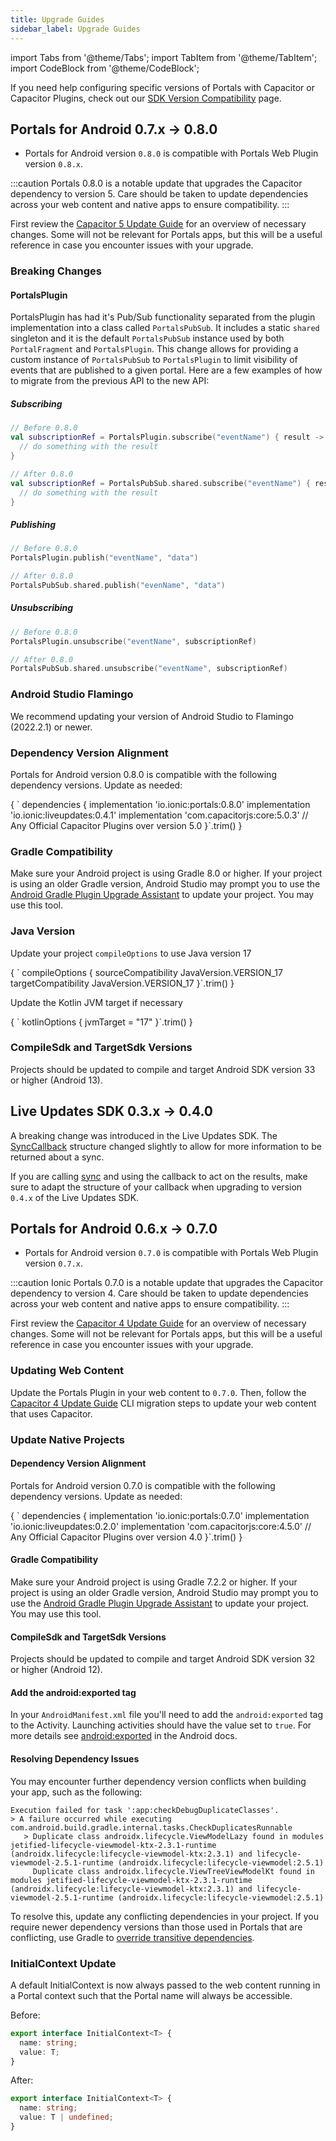 ```yaml
---
title: Upgrade Guides
sidebar_label: Upgrade Guides
---
```


import Tabs from '@theme/Tabs';
import TabItem from '@theme/TabItem';
import CodeBlock from '@theme/CodeBlock';

If you need help configuring specific versions of Portals with Capacitor or Capacitor Plugins, check out our [SDK Version Compatibility](./version-matrix) page.

## Portals for Android 0.7.x → 0.8.0

- Portals for Android version `0.8.0` is compatible with Portals Web Plugin version `0.8.x`.

:::caution
Portals 0.8.0 is a notable update that upgrades the Capacitor dependency to version 5. Care should be taken to update dependencies across your web content and native apps to ensure compatibility.
:::

First review the [Capacitor 5 Update Guide](https://capacitorjs.com/docs/updating/5-0) for an overview of necessary changes. Some will not be relevant for Portals apps, but this will be a useful reference in case you encounter issues with your upgrade.

### Breaking Changes

#### PortalsPlugin

PortalsPlugin has had it's Pub/Sub functionality separated from the plugin implementation into a class called `PortalsPubSub`. It includes
a static `shared` singleton and it is the default `PortalsPubSub` instance used by both `PortalFragment` and `PortalsPlugin`. This change allows for providing a custom instance of `PortalsPubSub` to `PortalsPlugin` to limit visibility of events that are published to a given portal.
Here are a few examples of how to migrate from the previous API to the new API:

##### Subscribing

```kotlin
// Before 0.8.0
val subscriptionRef = PortalsPlugin.subscribe("eventName") { result ->
  // do something with the result
}

// After 0.8.0
val subscriptionRef = PortalsPubSub.shared.subscribe("eventName") { result ->
  // do something with the result
}
```

##### Publishing

```kotlin
// Before 0.8.0
PortalsPlugin.publish("eventName", "data")

// After 0.8.0
PortalsPubSub.shared.publish("evenName", "data")
```

##### Unsubscribing

```kotlin
// Before 0.8.0
PortalsPlugin.unsubscribe("eventName", subscriptionRef)

// After 0.8.0
PortalsPubSub.shared.unsubscribe("eventName", subscriptionRef)
```

### Android Studio Flamingo

We recommend updating your version of Android Studio to Flamingo (2022.2.1) or newer.

### Dependency Version Alignment

Portals for Android version 0.8.0 is compatible with the following dependency versions. Update as needed:

<CodeBlock className="language-groovy" title="build.gradle">
{
`
dependencies {
    implementation 'io.ionic:portals:0.8.0'
    implementation 'io.ionic:liveupdates:0.4.1'
    implementation 'com.capacitorjs:core:5.0.3'
    // Any Official Capacitor Plugins over version 5.0
}`.trim()
}
</CodeBlock>

### Gradle Compatibility

Make sure your Android project is using Gradle 8.0 or higher. If your project is using an older Gradle version, Android Studio may prompt you to use the [Android Gradle Plugin Upgrade Assistant](https://developer.android.com/studio/build/agp-upgrade-assistant) to update your project. You may use this tool.

### Java Version

Update your project `compileOptions` to use Java version 17

<CodeBlock className="language-groovy" title="build.gradle">
{
`
compileOptions {
    sourceCompatibility JavaVersion.VERSION_17
    targetCompatibility JavaVersion.VERSION_17
}`.trim()
}
</CodeBlock>

Update the Kotlin JVM target if necessary

<CodeBlock className="language-groovy" title="build.gradle">
{
`
kotlinOptions {
    jvmTarget = "17"
}`.trim()
}
</CodeBlock>

### CompileSdk and TargetSdk Versions

Projects should be updated to compile and target Android SDK version 33 or higher (Android 13).

## Live Updates SDK 0.3.x → 0.4.0

A breaking change was introduced in the Live Updates SDK. The [SyncCallback](https://ionic.io/docs/live-updates-sdk-android/live-updates/io.ionic.liveupdates.network/-sync-callback/index.html) structure changed slightly to allow for more information to be returned about a sync.

If you are calling [sync](https://ionic.io/docs/live-updates-sdk-android/live-updates/io.ionic.liveupdates/-live-update-manager/sync.html) and using the callback to act on the results, make sure to adapt the structure of your callback when upgrading to version `0.4.x` of the Live Updates SDK.

## Portals for Android 0.6.x → 0.7.0

- Portals for Android version `0.7.0` is compatible with Portals Web Plugin version `0.7.x`.

:::caution
Ionic Portals 0.7.0 is a notable update that upgrades the Capacitor dependency to version 4. Care should be taken to update dependencies across your web content and native apps to ensure compatibility.
:::

First review the [Capacitor 4 Update Guide](https://capacitorjs.com/docs/updating/4-0) for an overview of necessary changes. Some will not be relevant for Portals apps, but this will be a useful reference in case you encounter issues with your upgrade.

### Updating Web Content

Update the Portals Plugin in your web content to `0.7.0`. Then, follow the [Capacitor 4 Update Guide](https://capacitorjs.com/docs/updating/4-0#using-the-cli-to-migrate) CLI migration steps to update your web content that uses Capacitor.

### Update Native Projects

#### Dependency Version Alignment

Portals for Android version 0.7.0 is compatible with the following dependency versions. Update as needed:

<CodeBlock className="language-groovy" title="build.gradle">
{
`
dependencies {
    implementation 'io.ionic:portals:0.7.0'
    implementation 'io.ionic:liveupdates:0.2.0'
    implementation 'com.capacitorjs:core:4.5.0'
    // Any Official Capacitor Plugins over version 4.0
}`.trim()
}
</CodeBlock>

#### Gradle Compatibility

Make sure your Android project is using Gradle 7.2.2 or higher. If your project is using an older Gradle version, Android Studio may prompt you to use the [Android Gradle Plugin Upgrade Assistant](https://developer.android.com/studio/build/agp-upgrade-assistant) to update your project. You may use this tool.

#### CompileSdk and TargetSdk Versions

Projects should be updated to compile and target Android SDK version 32 or higher (Android 12).

#### Add the android:exported tag

In your `AndroidManifest.xml` file you'll need to add the `android:exported` tag to the Activity. Launching activities should have the value set to `true`. For more details see [android:exported](https://developer.android.com/guide/topics/manifest/activity-element#exported) in the Android docs.

#### Resolving Dependency Issues

You may encounter further dependency version conflicts when building your app, such as the following:

```
Execution failed for task ':app:checkDebugDuplicateClasses'.
> A failure occurred while executing com.android.build.gradle.internal.tasks.CheckDuplicatesRunnable
   > Duplicate class androidx.lifecycle.ViewModelLazy found in modules jetified-lifecycle-viewmodel-ktx-2.3.1-runtime (androidx.lifecycle:lifecycle-viewmodel-ktx:2.3.1) and lifecycle-viewmodel-2.5.1-runtime (androidx.lifecycle:lifecycle-viewmodel:2.5.1)
     Duplicate class androidx.lifecycle.ViewTreeViewModelKt found in modules jetified-lifecycle-viewmodel-ktx-2.3.1-runtime (androidx.lifecycle:lifecycle-viewmodel-ktx:2.3.1) and lifecycle-viewmodel-2.5.1-runtime (androidx.lifecycle:lifecycle-viewmodel:2.5.1)
```

To resolve this, update any conflicting dependencies in your project. If you require newer dependency versions than those used in Portals that are conflicting, use Gradle to [override transitive dependencies](https://stackoverflow.com/questions/30728533/gradle-override-transitive-dependency-by-version-classifier).

### InitialContext Update

A default InitialContext is now always passed to the web content running in a Portal context such that the Portal name will always be accessible.

Before:

```typescript
export interface InitialContext<T> {
  name: string;
  value: T;
}
```

After:

```typescript
export interface InitialContext<T> {
  name: string;
  value: T | undefined;
}
```
